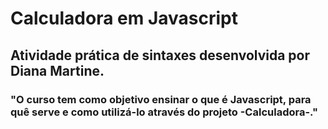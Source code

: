 # Calculadora em Javascript

## Atividade prática de sintaxes desenvolvida por Diana Martine.

### "O curso tem como objetivo ensinar o que é Javascript, para quê serve e como utilizá-lo através do projeto -Calculadora-."
